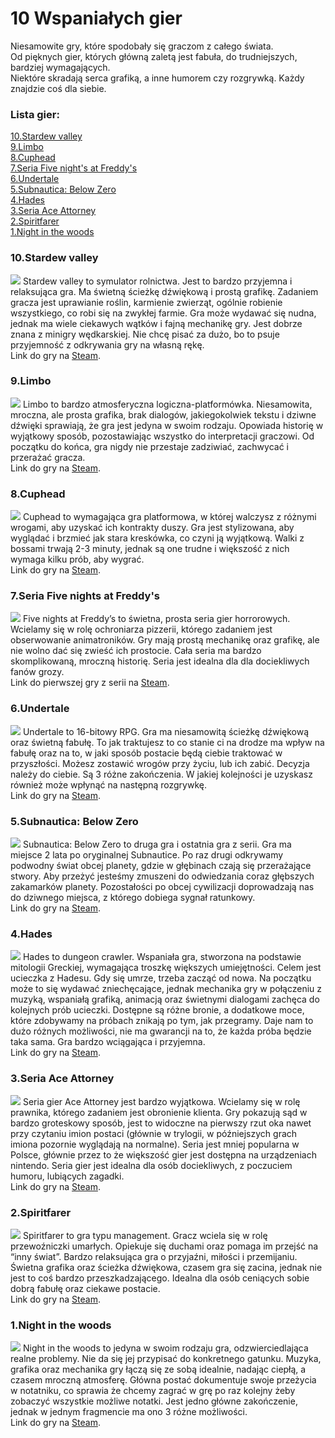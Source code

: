 # 10 Wspaniałych gier

Niesamowite gry, które spodobały się graczom z całego świata.  
Od pięknych gier, których główną zaletą jest fabuła, do trudniejszych, bardziej wymagających.  
Niektóre skradają serca grafiką, a inne humorem czy rozgrywką. Każdy znajdzie coś dla siebie. 

### Lista gier:
[10.Stardew valley](https://kknopik.github.io/#10stardew-valley)  
[9.Limbo](https://kknopik.github.io/#9limbo)  
[8.Cuphead](https://kknopik.github.io/#8cuphead)  
[7.Seria Five night's at Freddy's](https://kknopik.github.io/#7seria-gier-five-nights-at-freddys)  
[6.Undertale](https://kknopik.github.io/#6undertale)  
[5.Subnautica: Below Zero](https://kknopik.github.io/#5subnautica-below-zero)  
[4.Hades](https://kknopik.github.io/#4hades)  
[3.Seria Ace Attorney](https://kknopik.github.io/#3seria-gier-ace-attorney)  
[2.Spiritfarer](https://kknopik.github.io/#2spiritfarer)  
[1.Night in the woods](https://kknopik.github.io/#1night-in-the-woods)  


### 10.Stardew valley
![](images/stardew.jpg)
Stardew valley to symulator rolnictwa. Jest to bardzo przyjemna i relaksująca gra. Ma świetną ścieżkę dźwiękową i prostą grafikę. Zadaniem gracza jest uprawianie roślin, karmienie zwierząt, ogólnie robienie wszystkiego, co robi się na zwykłej farmie. Gra może wydawać się nudna, jednak ma wiele ciekawych wątków i fajną mechanikę gry. Jest dobrze znana z minigry wędkarskiej. Nie chcę pisać za dużo, bo to psuje przyjemność z odkrywania gry na własną rękę.    
Link do gry na [Steam](https://store.steampowered.com/app/413150/Stardew_Valley/).


### 9.Limbo
![](images/limbo.jpg)
Limbo to bardzo atmosferyczna logiczna-platformówka. Niesamowita, mroczna, ale prosta grafika, brak dialogów, jakiegokolwiek tekstu i dziwne dźwięki sprawiają, że gra jest jedyna w swoim rodzaju. Opowiada historię w wyjątkowy sposób, pozostawiając wszystko do interpretacji graczowi. Od początku do końca, gra nigdy nie przestaje zadziwiać, zachwycać i przerażać gracza.  
Link do gry na [Steam](https://store.steampowered.com/app/48000/LIMBO/?l=polish).


### 8.Cuphead
![](images/cuphead.jpg)
Cuphead to wymagająca gra platformowa, w której walczysz z różnymi wrogami, aby uzyskać ich kontrakty duszy. Gra jest stylizowana, aby wyglądać i brzmieć jak stara kreskówka, co czyni ją wyjątkową. Walki z bossami trwają 2-3 minuty, jednak są one trudne i większość z nich wymaga kilku prób, aby wygrać.  
Link do gry na [Steam](https://store.steampowered.com/app/268910/Cuphead/).

### 7.Seria Five nights at Freddy's
![](images/fnaf.png)
Five nights at Freddy’s to świetna, prosta seria gier horrorowych. Wcielamy się w rolę ochroniarza pizzerii, którego zadaniem jest obserwowanie animatroników. Gry mają prostą mechanikę oraz grafikę, ale nie wolno dać się zwieść ich prostocie. Cała seria ma bardzo skomplikowaną, mroczną historię. Seria jest idealna dla dla dociekliwych fanów grozy.  
Link do pierwszej gry z serii na [Steam](https://store.steampowered.com/app/319510/Five_Nights_at_Freddys/?l=polish).


### 6.Undertale
![](images/undertale`.JPG)
Undertale to 16-bitowy RPG. Gra ma niesamowitą ścieżkę dźwiękową oraz świetną fabułę. To jak traktujesz to co stanie ci na drodze ma wpływ na fabułę oraz na to, w jaki sposób postacie będą ciebie traktować w przyszłości. Możesz zostawić wrogów przy życiu, lub ich zabić. Decyzja należy do ciebie. Są 3 różne zakończenia. W jakiej kolejności je uzyskasz również może wpłynąć na następną rozgrywkę.  
Link do gry na [Steam](https://store.steampowered.com/app/391540/Undertale/?l=polish).


### 5.Subnautica: Below Zero
![](images/subnautica.jpg)
Subnautica: Below Zero to druga gra i ostatnia gra z serii. Gra ma miejsce 2 lata po oryginalnej Subnautice. Po raz drugi odkrywamy podwodny świat obcej planety, gdzie w głębinach czają się przerażające stwory. Aby przeżyć  jesteśmy zmuszeni do odwiedzania coraz głębszych zakamarków planety. Pozostałości po obcej cywilizacji doprowadzają nas do dziwnego miejsca, z którego dobiega sygnał ratunkowy.  
Link do gry na [Steam](https://store.steampowered.com/app/848450/Subnautica_Below_Zero/).


### 4.Hades
![](images/hades.jpg)
Hades to dungeon crawler. Wspaniała gra, stworzona na podstawie mitologii Greckiej, wymagająca troszkę większych umiejętności. Celem jest ucieczka z Hadesu. Gdy się umrze, trzeba zacząć od nowa. Na początku może to się wydawać zniechęcające, jednak mechanika gry w połączeniu z muzyką, wspaniałą grafiką, animacją oraz świetnymi dialogami zachęca do kolejnych prób ucieczki. Dostępne są różne bronie, a dodatkowe moce, które zdobywamy na próbach znikają po tym, jak przegramy. Daje nam to dużo różnych możliwości, nie ma gwarancji na to, że każda próba będzie taka sama. Gra bardzo wciągająca i przyjemna.  
Link do gry na [Steam](https://store.steampowered.com/app/1145360/Hades/).


### 3.Seria Ace Attorney
![](images/aceattorney.jpg)
Seria gier Ace Attorney jest bardzo wyjątkowa. Wcielamy się w rolę prawnika, którego zadaniem jest obronienie klienta. Gry pokazują sąd w bardzo groteskowy sposób, jest to widoczne na pierwszy rzut oka nawet przy czytaniu imion postaci (głównie w trylogii, w późniejszych grach imiona pozornie wyglądają na normalne). Seria jest mniej popularna w Polsce, głównie przez to że większość gier jest dostępna na urządzeniach nintendo. Seria gier jest idealna dla osób dociekliwych, z poczuciem humoru, lubiących zagadki.  
Link do gry na [Steam](https://store.steampowered.com/app/787480/Phoenix_Wright_Ace_Attorney_Trilogy/).


### 2.Spiritfarer
![](images/Spiritfarer.jpg)
Spiritfarer to gra typu management. Gracz wciela się w rolę przewoźniczki umarłych. Opiekuje się duchami oraz pomaga im przejść na “inny świat”. Bardzo relaksująca gra o przyjaźni, miłości i przemijaniu. Świetna grafika oraz ścieżka dźwiękowa, czasem gra się zacina, jednak nie jest to coś bardzo przeszkadzającego. Idealna dla osób ceniących sobie dobrą fabułę oraz ciekawe postacie.  
Link do gry na [Steam](https://store.steampowered.com/app/972660/Spiritfarer_Farewell_Edition/?curator_clanid=32943393).


### 1.Night in the woods
![](images/nightinthewoods.jpg)
Night in the woods to jedyna w swoim rodzaju gra, odzwierciedlająca realne problemy. Nie da się jej przypisać do konkretnego gatunku. Muzyka, grafika oraz mechanika gry łączą się ze sobą idealnie, nadając ciepłą, a czasem mroczną atmosferę. Główna postać dokumentuje swoje przeżycia w notatniku, co sprawia że chcemy zagrać w grę po raz kolejny żeby zobaczyć wszystkie możliwe notatki. Jest jedno główne zakończenie, jednak w jednym fragmencie ma ono 3 różne możliwości.  
Link do gry na [Steam](https://store.steampowered.com/app/481510/Night_in_the_Woods/).


